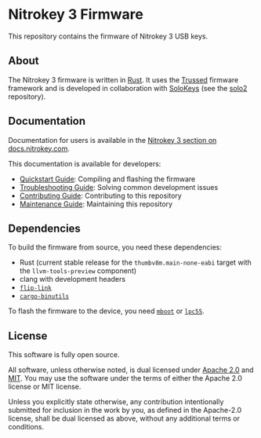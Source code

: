 # Nitrokey 3 Firmware

This repository contains the firmware of Nitrokey 3 USB keys.

## About

The Nitrokey 3 firmware is written in [Rust][].  It uses the [Trussed][] firmware framework and is developed in collaboration with [SoloKeys][] (see the [solo2][] repository).

[Rust]: https://rust-lang.org
[Trussed]: https://trussed.dev/
[SoloKeys]: https://solokeys.com/
[solo2]: https://github.com/solokeys/solo2

## Documentation

Documentation for users is available in the [Nitrokey 3 section on docs.nitrokey.com][docs.nitrokey.com].

[docs.nitrokey.com]: https://docs.nitrokey.com/nitrokey3/index.html

This documentation is available for developers:
- [Quickstart Guide](./docs/quickstart.md): Compiling and flashing the firmware
- [Troubleshooting Guide](./docs/troubleshooting.md): Solving common development issues
- [Contributing Guide](./docs/contributing.md): Contributing to this repository
- [Maintenance Guide](./docs/maintenance.md): Maintaining this repository

## Dependencies

To build the firmware from source, you need these dependencies:

- Rust (current stable release for the `thumbv8m.main-none-eabi` target with the `llvm-tools-preview` component)
- clang with development headers
- [`flip-link`][]
- [`cargo-binutils`][]

[`flip-link`]: https://github.com/knurling-rs/flip-link
[`cargo-binutils`]: https://github.com/rust-embedded/cargo-binutils

To flash the firmware to the device, you need [`mboot`][] or [`lpc55`][].

[`mboot`]: https://github.com/molejar/pyMBoot
[`lpc55`]: https://github.com/lpc55/lpc55-host

## License

This software is fully open source.

All software, unless otherwise noted, is dual licensed under [Apache 2.0](LICENSE-APACHE) and [MIT](LICENSE-MIT).
You may use the software under the terms of either the Apache 2.0 license or MIT license.

Unless you explicitly state otherwise, any contribution intentionally submitted for inclusion in the work by you, as defined in the Apache-2.0 license, shall be dual licensed as above, without any additional terms or conditions.

